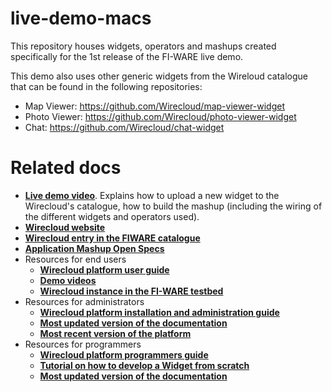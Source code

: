 live-demo-macs
==============

This repository houses widgets, operators and mashups created specifically for the 1st release of the FI-WARE live demo.

This demo also uses other generic widgets from the Wireloud catalogue that can be found in the following repositories:

* Map Viewer: https://github.com/Wirecloud/map-viewer-widget
* Photo Viewer: https://github.com/Wirecloud/photo-viewer-widget
* Chat: https://github.com/Wirecloud/chat-widget

Related docs
============

* [**Live demo video**](http://youtu.be/DSon3TSO9T8). Explains how to upload a new widget to the Wirecloud's catalogue, how to build the mashup (including the wiring of the different widgets and operators used). 
* [**Wirecloud website**](http://conwet.fi.upm.es/wirecloud)
* [**Wirecloud entry in the FIWARE catalogue**](http://catalogue.fi-ware.eu/enablers/application-mashup-wirecloud)
* [**Application Mashup Open Specs**](https://forge.fi-ware.eu/plugins/mediawiki/wiki/fiware/index.php/FIWARE.OpenSpecification.Apps.ApplicationMashup)
* Resources for end users
    * [**Wirecloud platform user guide**](https://forge.fi-ware.eu/plugins/mediawiki/wiki/fiware/index.php/Application_Mashup_-_Wirecloud_-_User_and_Programmer_Guide%23User_Guide)
    * [**Demo videos**](http://catalogue.fi-ware.eu/enablers/documentation-10)
    * [**Wirecloud instance in the FI-WARE testbed**](http://catalogue.fi-ware.eu/enablers/application-mashup-wirecloud/instances)
* Resources for administrators
    * [**Wirecloud platform installation and administration guide**](https://forge.fi-ware.eu/plugins/mediawiki/wiki/fiware/index.php/Application_Mashup_-_Wirecloud_-_Installation_and_Administration_Guide)
    * [**Most updated version of the documentation**](https://wirecloud.conwet.fi.upm.es/docs/)
    * [**Most recent version of the platform**](https://pypi.python.org/pypi/wirecloud)
* Resources for programmers
    * [**Wirecloud platform programmers guide**](https://forge.fi-ware.eu/plugins/mediawiki/wiki/fiware/index.php/Application_Mashup_-_Wirecloud_-_User_and_Programmer_Guide%23Programmer_Guide)
    * [**Tutorial on how to develop a Widget from scratch**](http://conwet.fi.upm.es/docs/display/wirecloud/Widget+Development)
    * [**Most updated version of the documentation**](https://wirecloud.conwet.fi.upm.es/docs/)

